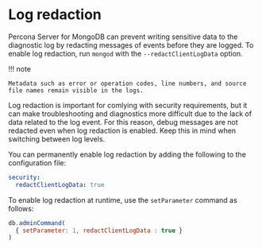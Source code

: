 # Log redaction

Percona Server for MongoDB can prevent writing sensitive data to the diagnostic log by redacting messages of events before they are logged.
To enable log redaction, run `mongod` with the `--redactClientLogData` option.

!!! note 

    Metadata such as error or operation codes, line numbers, and source file names remain visible in the logs.

Log redaction is important for comlying with security requirements,
but it can make troubleshooting and diagnostics more difficult
due to the lack of data related to the log event.
For this reason, debug messages are not redacted
even when log redaction is enabled.
Keep this in mind when switching between log levels.

You can permanently enable log redaction
by adding the following to the configuration file:

```yaml
security:
  redactClientLogData: true
```

To enable log redaction at runtime,
use the `setParameter` command as follows:

```javascript
db.adminCommand(
  { setParameter: 1, redactClientLogData : true }
)
```
